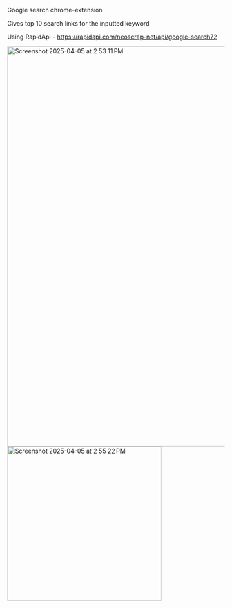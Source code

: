 Google search chrome-extension

Gives top 10 search links for the inputted keyword

Using RapidApi - https://rapidapi.com/neoscrap-net/api/google-search72

<img width="924" alt="Screenshot 2025-04-05 at 2 53 11 PM" src="https://github.com/user-attachments/assets/10644c5d-4f0b-4be4-ab4a-181fc0852742" />



<img width="357" alt="Screenshot 2025-04-05 at 2 55 22 PM" src="https://github.com/user-attachments/assets/8c9644f1-e813-4f95-bf56-91eec8bb8a34" />
